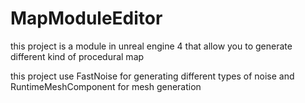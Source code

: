 # MapModuleEditor
this project is a module in unreal engine 4 that allow you to generate different kind of procedural map

this project use FastNoise for generating different types of noise and RuntimeMeshComponent for mesh generation
